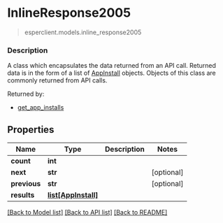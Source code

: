 # InlineResponse2005
> esperclient.models.inline_response2005

### Description
A class which encapsulates the data returned from an API call.  Returned data is in the form of a list of [AppInstall](AppInstall.md) objects.  Objects of this class are commonly returned from API calls.

Returned by:
* [get_app_installs](DeviceApi.md#get_app_installs)

## Properties
Name | Type | Description | Notes
------------ | ------------- | ------------- | -------------
**count** | **int** |  | 
**next** | **str** |  | [optional] 
**previous** | **str** |  | [optional] 
**results** | [**list[AppInstall]**](AppInstall.md) |  | 

[[Back to Model list]](../README.md#documentation-for-models) [[Back to API list]](../README.md#documentation-for-api-endpoints) [[Back to README]](../README.md)


